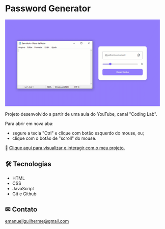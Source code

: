 # Password Generator

![preview](./.github/preview.gif)

Projeto desenvolvido a partir de uma aula do YouTube, canal "Coding Lab".

Para abrir em nova aba:

- segure a tecla "Ctrl" e clique com botão esquerdo do mouse, ou;
- clique com o botão de "scroll" do mouse.

🔗 [Clique aqui para visualizar e interagir com o meu projeto.](https://guilhermeemanuell.github.io/password-generator/)

## 🛠 Tecnologias

- HTML
- CSS
- JavaScript
- Git e Github

## ✉ Contato

emanuellguilherme@gmail.com
